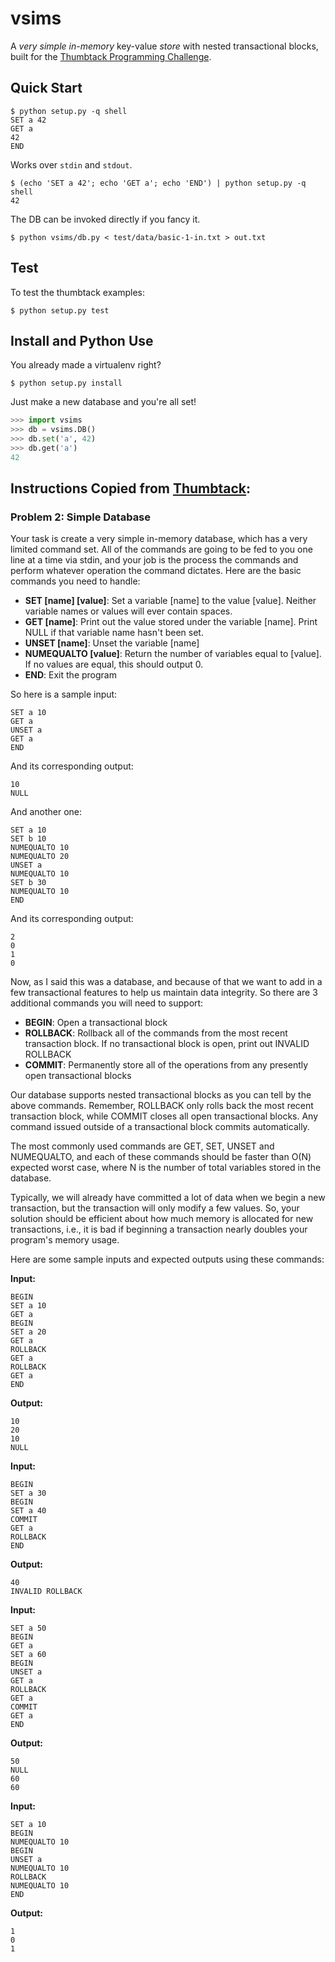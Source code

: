 vsims
=====

A *very simple in-memory* key-value *store* with nested transactional blocks, built for the [Thumbtack Programming Challenge][0].

Quick Start
-----------

```shell
$ python setup.py -q shell
SET a 42
GET a
42
END
```

Works over `stdin` and `stdout`.

```shell
$ (echo 'SET a 42'; echo 'GET a'; echo 'END') | python setup.py -q shell
42
```

The DB can be invoked directly if you fancy it.

```shell
$ python vsims/db.py < test/data/basic-1-in.txt > out.txt
```

Test
----
To test the thumbtack examples:

```shell
$ python setup.py test
```

Install and Python Use
----------------------
You already made a virtualenv right?

```shell
$ python setup.py install
```

Just make a new database and you're all set!

```python
>>> import vsims
>>> db = vsims.DB()
>>> db.set('a', 42)
>>> db.get('a')
42
```

Instructions Copied from [Thumbtack][0]:
-----------------------------------

### Problem 2: Simple Database

Your task is create a very simple in-memory database, which has a very
limited command set. All of the commands are going to be fed to you
one line at a time via stdin, and your job is the process the commands
and perform whatever operation the command dictates. Here are the basic
commands you need to handle:

 * __SET [name] [value]__: Set a variable [name] to the value [value].
   Neither variable names or values will ever contain spaces.
 * __GET [name]__: Print out the value stored under the variable [name].
   Print NULL if that variable name hasn't been set.
 * __UNSET [name]__: Unset the variable [name]
 * __NUMEQUALTO [value]__: Return the number of variables equal to [value].
   If no values are equal, this should output 0.
 * __END__: Exit the program

So here is a sample input:

    SET a 10
    GET a
    UNSET a
    GET a
    END

And its corresponding output:

    10
    NULL

And another one:

    SET a 10
    SET b 10
    NUMEQUALTO 10
    NUMEQUALTO 20
    UNSET a
    NUMEQUALTO 10
    SET b 30
    NUMEQUALTO 10
    END

And its corresponding output:

    2
    0
    1
    0

Now, as I said this was a database, and because of that we want to add
in a few transactional features to help us maintain data integrity.
So there are 3 additional commands you will need to support:

 * __BEGIN__: Open a transactional block
 * __ROLLBACK__: Rollback all of the commands from the most recent transaction
   block. If no transactional block is open, print out INVALID ROLLBACK
 * __COMMIT__: Permanently store all of the operations from any presently open
   transactional blocks

Our database supports nested transactional blocks as you can tell by the
above commands. Remember, ROLLBACK only rolls back the most recent
transaction block, while COMMIT closes all open transactional blocks.
Any command issued outside of a transactional block commits automatically.

The most commonly used commands are GET, SET, UNSET and NUMEQUALTO, and each
of these commands should be faster than O(N) expected worst case, where N is
the number of total variables stored in the database.

Typically, we will already have committed a lot of data when we begin a new
transaction, but the transaction will only modify a few values. So, your
solution should be efficient about how much memory is allocated for new
transactions, i.e., it is bad if beginning a transaction nearly doubles your
program's memory usage.

Here are some sample inputs and expected outputs using these commands:

__Input:__

    BEGIN
    SET a 10
    GET a
    BEGIN
    SET a 20
    GET a
    ROLLBACK
    GET a
    ROLLBACK
    GET a
    END

__Output:__

    10
    20
    10
    NULL

__Input:__

    BEGIN
    SET a 30
    BEGIN
    SET a 40
    COMMIT
    GET a
    ROLLBACK
    END

__Output:__

    40
    INVALID ROLLBACK

__Input:__

    SET a 50
    BEGIN
    GET a
    SET a 60
    BEGIN
    UNSET a
    GET a
    ROLLBACK
    GET a
    COMMIT
    GET a
    END

__Output:__

    50
    NULL
    60
    60

__Input:__

    SET a 10
    BEGIN
    NUMEQUALTO 10
    BEGIN
    UNSET a
    NUMEQUALTO 10
    ROLLBACK
    NUMEQUALTO 10
    END

__Output:__

    1
    0
    1

[0]: http://www.thumbtack.com/challenges
